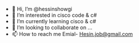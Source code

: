 - 👋 Hi, I’m @hessinshowgi
- 👀 I’m interested in cisco code & c# 
- 🌱 I’m currently learning cisco & c#
- 💞️ I’m looking to collaborate on ...
- 📫 How to reach me Emial- Hesin.job@gmail.com

<!---
hessinshowgi/hessinshowgi is a ✨ special ✨ repository because its `README.md` (this file) appears on your GitHub profile.
You can click the Preview link to take a look at your changes.
--->
